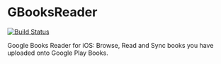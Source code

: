 GBooksReader
============

[![Build Status](https://travis-ci.org/comfly/GBooksReader.svg?branch=master)](https://travis-ci.org/comfly/GBooksReader)

Google Books Reader for iOS: Browse, Read and Sync books you have uploaded onto Google Play Books.
